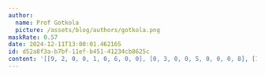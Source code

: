 ```yaml
---
author:
  name: Prof Gotkola
  picture: /assets/blog/authors/gotkola.png
maskRate: 0.57
date: 2024-12-11T13:00:01.462165
id: d52a8f3a-b7bf-11ef-b451-41234cb8625c
content: '[[9, 2, 0, 0, 1, 0, 6, 0, 0], [0, 3, 0, 0, 5, 0, 0, 0, 8], [1, 0, 0, 0, 4, 0, 3, 5, 0], [2, 0, 0, 0, 0, 5, 0, 3, 7], [0, 5, 8, 1, 0, 3, 0, 6, 0], [0, 0, 3, 0, 0, 0, 0, 0, 0], [0, 0, 0, 5, 9, 1, 8, 0, 6], [5, 0, 0, 6, 8, 0, 0, 0, 0], [8, 4, 6, 0, 0, 0, 5, 9, 1]]'
---
```


